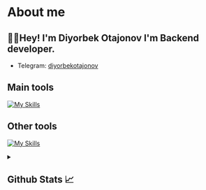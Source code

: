 # About me
<p><h2>👋🏻Hey! I'm Diyorbek Otajonov I'm Backend developer.</h2></p>

- Telegram:                           [diyorbekotajonov](https://t.me/otajonovvDiyorbek)
## Main tools
[![My Skills](https://skillicons.dev/icons?i=c,python,html,css,js)](https://skillicons.dev)

## Other tools
[![My Skills](https://skillicons.dev/icons?i=git,github,sqlite,mysql,vscode,pycharm,postman)](https://skillicons.dev)

<details>
  <summary><b><h2>Github Stats 📈 <h2></b></summary>
  <a href="https://github.com/Diyorbek37">
    <p align="left">
      <img src="https://github-profile-summary-cards.vercel.app/api/cards/profile-details?username=DiyorbekOtajonov&theme=github_dark">
      <img align="left" src="https://github-profile-summary-cards.vercel.app/api/cards/stats?username=DiyorbekOtajonov&theme=github_dark">
      <img align="left" src="https://github-profile-summary-cards.vercel.app/api/cards/productive-time?username=DiyorbekOtajonov&theme=github_dark&utcOffset=5"><br>
    </p>
  </a> 
</details>
